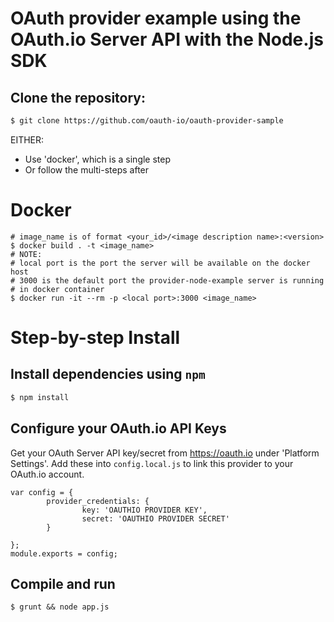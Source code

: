 OAuth provider example using the OAuth.io Server API with the Node.js SDK
=====================

Clone the repository:
---------------------

```sh
$ git clone https://github.com/oauth-io/oauth-provider-sample
```

EITHER:

* Use 'docker', which is a single step
* Or follow the multi-steps after

# Docker

```
# image_name is of format <your_id>/<image description name>:<version>
$ docker build . -t <image_name>
# NOTE:
# local port is the port the server will be available on the docker host
# 3000 is the default port the provider-node-example server is running
# in docker container
$ docker run -it --rm -p <local port>:3000 <image_name>
```

# Step-by-step Install

Install dependencies using `npm`
--------------------------------

```sh
$ npm install
```

Configure your OAuth.io API Keys
--------------------------------

Get your OAuth Server API key/secret from https://oauth.io under 'Platform Settings'.
Add these into `config.local.js` to link this provider to your OAuth.io account.

```
var config = {
        provider_credentials: {
                key: 'OAUTHIO PROVIDER KEY',
                secret: 'OAUTHIO PROVIDER SECRET'
        }

};
module.exports = config;
```


Compile and run
---------------

```
$ grunt && node app.js
```
